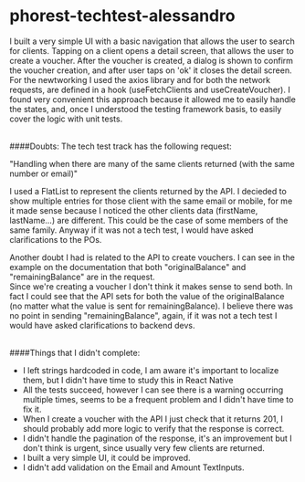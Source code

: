 # phorest-techtest-alessandro

I built a very simple UI with a basic navigation that allows the user to search for clients. Tapping on a client opens a detail screen, that allows the user to create a voucher.
After the voucher is created, a dialog is shown to confirm the voucher creation, and after user taps on 'ok' it closes the detail screen.<BR/>
For the newtworking I used the axios library and for both the network requests, are defined in a hook (useFetchClients and useCreateVoucher). I found very convenient this approach because it allowed me to easily handle the states, and, once I understood the testing framework basis, to easily cover the logic with unit tests.
<BR/><BR/>

####Doubts:
The tech test track has the following request:

"Handling when there are many of the same clients returned (with the same number or email)"

I used a FlatList to represent the clients returned by the API. I decieded to show multiple entries for those client with the same email or mobile, for me it made sense because I noticed the other clients data (firstName, lastName...) are different.
This could be the case of some members of the same family. Anyway if it was not a tech test, I would have asked clarifications to the POs.

Another doubt I had is related to the API to create vouchers. I can see in the example on the documentation that both "originalBalance" and "remainingBalance" are in the request.<BR/>
Since we're creating a voucher I don't think it makes sense to send both.
In fact I could see that the API sets for both the value of the originalBalance (no matter what the value is sent for remainingBalance).
I believe there was no point in sending "remainingBalance", again, if it was not a tech test I would have asked clarifications to backend devs.<BR/><BR/>

####Things that I didn't complete:
* I left strings hardcoded in code, I am aware it's important to localize them, but I didn't have time to study this in React Native
* All the tests succeed, however I can see there is a warning occurring multiple times, seems to be a frequent problem and I didn't have time to fix it.
* When I create a voucher with the API I just check that it returns 201, I should probably add more logic to verify that the response is correct.
* I didn't handle the pagination of the response, it's an improvement but I don't think is urgent, since usually very few clients are returned.
* I built a very simple UI, it could be improved.
* I didn't add validation on the Email and Amount TextInputs.